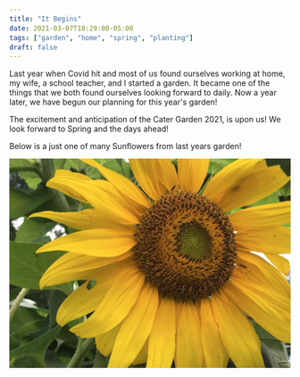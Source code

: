 ```yaml
---
title: "It Begins"
date: 2021-03-07T18:29:00-05:00
tags: ["garden", "home", "spring", "planting"]
draft: false
---
```


Last year when Covid hit and most of us found ourselves working at home, my wife, a school teacher, and I started a garden. It became one of the things that we both found ourselves looking forward to daily. Now a year later, we have begun our planning for this year's garden!

The excitement and anticipation of the Cater Garden 2021, is upon us! We look forward to Spring and the days ahead!

Below is a just one of many Sunflowers from last years garden!

![Sunflower alt ><](/images/sunflower2020.png)
